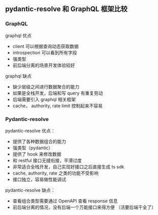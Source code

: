 ## pydantic-resolve 和 GraphQL 框架比较

### GraphQL

graphql 优点

- client 可以根据查询动态获取数据
- introspection 可以看到所有字段
- 强类型
- 前后端分离的场景开发体验较好

graphql 缺点

- 缺少层级之间进行数据聚合的能力
- 如果是全栈开发，后端和写 query 有重复劳动
- 后端需要引入 graphql 相关框架
- cache， authority, rate limit 控制起来不容易

### Pydantic-resolve

pydantic-resolve 优点：

- 提供了各种数据组合的能力
- 强类型（pydantic）
- 提供了 hook 来修改数据
- 和 restful 接口无缝衔接，平滑过度
- 非常适合全栈开发，自己实现好接口之后直接生成 ts sdk
- cache, authority, rate 之类的功能不受影响
- 接口独立，容易做性能调试

pydantic-resolve 缺点：

- 查看组合类型需要通过 OpenAPI 查看 response 信息
- 前后端分离的情况，没有后端一个万能接口来得方便 （活要后端干全了）
